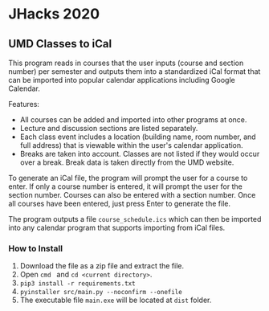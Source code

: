 # JHacks 2020
## UMD Classes to iCal

This program reads in courses that the user inputs (course and section number) per semester and outputs them into a standardized iCal format that can be imported into popular calendar applications including Google Calendar.

Features:

* All courses can be added and imported into other programs at once.
* Lecture and discussion sections are listed separately.
* Each class event includes a location (building name, room number, and full address) that is viewable within the user's calendar application.
* Breaks are taken into account. Classes are not listed if they would occur over a break. Break data is taken directly from the UMD website.

To generate an iCal file, the program will prompt the user for a course to enter. If only a course number is entered, it will prompt the user for the section number. Courses can also be entered with a section number. Once all courses have been entered, just press Enter to generate the file.

The program outputs a file `course_schedule.ics` which can then be imported into any calendar program that supports importing from iCal files.

### How to Install
1. Download the file as a zip file and extract the file.
2. Open `cmd ` and `cd <current directory>`.
3. `pip3 install -r requirements.txt`
4. `pyinstaller src/main.py --noconfirm --onefile`
5. The executable file `main.exe` will be located at `dist` folder.
